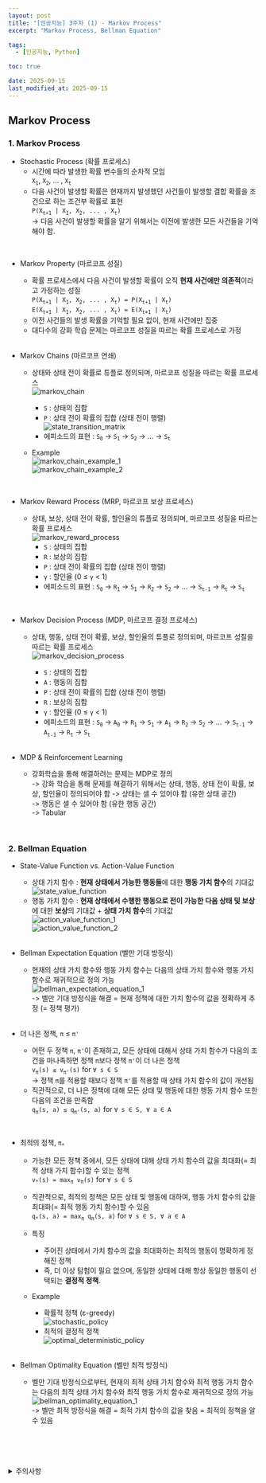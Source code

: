 ```yaml
---
layout: post
title: "[인공지능] 3주차 (1) - Markov Process"
excerpt: "Markov Process, Bellman Equation"

tags:
  - [인공지능, Python]

toc: true

date: 2025-09-15
last_modified_at: 2025-09-15
---
```

## Markov Process
### 1. Markov Process
- Stochastic Process (확률 프로세스)  
  - 시간에 따라 발생한 확률 변수들의 순차적 모임  
  `X`<sub>`1`</sub>, `X`<sub>`2`</sub>, ... , `X`<sub>`t`</sub>
  - 다음 사건이 발생할 확률은 현재까지 발생했던 사건들이 발생할 결합 확률을 조건으로 하는 조건부 확률로 표현  
  `P(X`<sub>`t+1`</sub>` | X`<sub>`1`</sub>`, X`<sub>`2`</sub>`, ... , X`<sub>`t`</sub>`)`  
  -> 다음 사건이 발생할 확률을 알기 위해서는 이전에 발생한 모든 사건들을 기억해야 함.

<br>

- Markov Property (마르코프 성질)  
  - 확률 프로세스에서 다음 사건이 발생할 확률이 오직 **현재 사건에만 의존적**이라고 가정하는 성질  
  `P(X`<sub>`t+1`</sub>` | X`<sub>`1`</sub>`, X`<sub>`2`</sub>`, ... , X`<sub>`t`</sub>`) = P(X`<sub>`t+1`</sub>` | X`<sub>`t`</sub>`)`  
  `E(X`<sub>`t+1`</sub>` | X`<sub>`1`</sub>`, X`<sub>`2`</sub>`, ... , X`<sub>`t`</sub>`) = E(X`<sub>`t+1`</sub>` | X`<sub>`t`</sub>`)`  
  - 이전 사건들의 발생 확률을 기억할 필요 없이, 현재 사건에만 집중
  - 대다수의 강화 학습 문제는 마르코프 성질을 따르는 확률 프로세스로 가정  

  <br>

- Markov Chains (마르코프 연쇄)
  - 상태와 상태 전이 확률로 튜플로 정의되며, 마르코프 성질을 따르는 확률 프로세스  
  ![markov_chain](TODO)  
    - `S` : 상태의 집합  
    - `P` : 상태 전이 확률의 집합 (상태 전이 행렬)  
    ![state_transition_matrix](TODO)  
    - 에피소드의 표현 : `S`<sub>`0`</sub> → `S`<sub>`1`</sub> → `S`<sub>`2`</sub> → ... → `S`<sub>`t`</sub>
  
  - Example  
  ![markov_chain_example_1](TODO)  
  ![markov_chain_example_2](TODO)  

  <br>

- Markov Reward Process (MRP, 마르코프 보상 프로세스)
  - 상태, 보상, 상태 전이 확률, 할인율의 튜플로 정의되며, 마르코프 성질을 따르는 확률 프로세스  
  ![markov_reward_process](TODO)  
    - `S` : 상태의 집합  
    - `R` : 보상의 집합  
    - `P` : 상태 전이 확률의 집합 (상태 전이 행렬)  
    - `γ` : 할인율 (0 ≤ `γ` < 1)  
    - 에피소드의 표현 : `S`<sub>`0`</sub> → `R`<sub>`1`</sub> → `S`<sub>`1`</sub> → `R`<sub>`2`</sub> → `S`<sub>`2`</sub> → ... → `S`<sub>`t-1`</sub> → `R`<sub>`t`</sub> → `S`<sub>`t`</sub>  

<br>

- Markov Decision Process (MDP, 마르코프 결정 프로세스)  
  - 상태, 행동, 상태 전이 확률, 보상, 할인율의 튜플로 정의되며, 마르코프 성질을 따르는 확률 프로세스  
  ![markov_decision_process](TODO)  
    - `S` : 상태의 집합  
    - `A` : 행동의 집합  
    - `P` : 상태 전이 확률의 집합 (상태 전이 행렬)  
    - `R` : 보상의 집합  
    - `γ` : 할인율 (0 ≤ `γ` < 1)  
    - 에피소드의 표현 : `S`<sub>`0`</sub> → `A`<sub>`0`</sub> → `R`<sub>`1`</sub> → `S`<sub>`1`</sub> → `A`<sub>`1`</sub> → `R`<sub>`2`</sub> → `S`<sub>`2`</sub> → ... → `S`<sub>`t-1`</sub> → `A`<sub>`t-1`</sub> → `R`<sub>`t`</sub> → `S`<sub>`t`</sub>  

    <br>

- MDP & Reinforcement Learning
  - 강화학습을 통해 해결하려는 문제는 MDP로 정의  
  -> 강화 학습을 통해 문제를 해결하기 위해서는 상태, 행동, 상태 전이 확률, 보상, 할인율이 정의되어야 함
  -> 상태는 셀 수 있어야 함 (유한 상태 공간)  
  -> 행동은 셀 수 있어야 함 (유한 행동 공간)  
  -> Tabular

<br>

### 2. Bellman Equation
- State-Value Function vs. Action-Value Function  
  - 상태 가치 함수 : **현재 상태에서 가능한 행동들**에 대한 **행동 가치 함수**의 기대값  
  ![state_value_function](TODO)  
  - 행동 가치 함수 : **현재 상태에서 수행한 행동으로 전이 가능한 다음 상태 및 보상**에 대한 **보상**의 기대값 + **상태 가치 함수**의 기대값  
  ![action_value_function_1](TODO)  
  ![action_value_function_2](TODO)  

  <br>

- Bellman Expectation Equation (벨만 기대 방정식)  
  - 현재의 상태 가치 함수와 행동 가치 함수는 다음의 상태 가치 함수와 행동 가치 함수로 재귀적으로 정의 가능  
  ![bellman_expectation_equation_1](TODO)  
  -> 벨만 기대 방정식을 해결 = 현재 정책에 대한 가치 함수의 값을 정확하게 추정 (= 정책 평가)  

  <br>

- 더 나은 정책, `π` ≤ `π'`  
  - 어떤 두 정책 `π`, `π'`이 존재하고, 모든 상태에 대해서 상태 가치 함수가 다음의 조건을 마나족하면 정책 `π`보다 정책 `π'`이 더 나은 정책  
  `v`<sub>`π`</sub>`(s) ≤ v`<sub>`π'`</sub>`(s)` for `∀ s ∈ S`  
  -> 정책 `π`를 적용할 때보다 정책 `π'`를 적용할 때 상태 가치 함수의 값이 개선됨  
  - 직관적으로, 더 나은 정책에 대해 모든 상태 및 행동에 대한 행동 가치 함수 또한 다음의 조건을 만족함  
  `q`<sub>`π`</sub>`(s, a) ≤ q`<sub>`π'`</sub>`(s, a)` for `∀ s ∈ S, ∀ a ∈ A`  

<br>

- 최적의 정책, `π`<sub>`*`</sub>  
  - 가능한 모든 정책 중에서, 모든 상태에 대해 상태 가치 함수의 값을 최대화(= 최적 상태 가치 함수)할 수 있는 정책  
  `v`<sub>`*`</sub>`(s) = max`<sub>`π`</sub>` v`<sub>`π`</sub>`(s)` for `∀ s ∈ S`  
  - 직관적으로, 최적의 정책은 모든 상태 및 행동에 대하여, 행동 가치 함수의 값을 최대화(= 최적 행동 가치 함수)할 수 있음  
  `q`<sub>`*`</sub>`(s, a) = max`<sub>`π`</sub>` q`<sub>`π`</sub>`(s, a)` for `∀ s ∈ S, ∀ a ∈ A`  
  - 특징
    - 주어진 상태에서 가치 함수의 값을 최대화하는 최적의 행동이 명확하게 정해진 정책  
    - 즉, 더 이상 탐험이 필요 없으며, 동일한 상태에 대해 항상 동일한 행동이 선택되는 **결정적 정책**.  
  - Example
    - 확률적 정책 (ε-greedy)  
    ![stochastic_policy](TODO)  
    - 최적의 결정적 정책  
    ![optimal_deterministic_policy](TODO)  

    <br>

- Bellman Optimality Equation (벨만 최적 방정식)  
  - 벨만 기대 방정식으로부터, 현재의 최적 상태 가치 함수와 최적 행동 가치 함수는 다음의 최적 상태 가치 함수와 최적 행동 가치 함수로 재귀적으로 정의 가능  
  ![bellman_optimality_equation_1](TODO)  
  -> 벨만 최적 방정식을 해결 = 최적 가치 함수의 값을 찾음 = 최적의 정책을 알 수 있음  

<br>
<br>
<br>
<br>
<details>
<summary>주의사항</summary>
<div markdown=   "1">

이 포스팅은 강원대학교 최우혁 교수님의 인공지능 수업을 들으며 내용을 정리 한 것입니다.  
수업 내용에 대한 저작권은 교수님께 있으니,  
다른 곳으로의 무분별한 내용 복사를 자제해 주세요.

</div>
</details> 